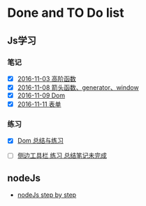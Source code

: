 # Done and TO Do list


## Js学习

### 笔记
+ [x] [2016-11-03 高阶函数](https://github.com/YuanLianDu/YLD-with-Js/blob/master/Js/notes/2016-11-03.md)
+ [x] [2016-11-08 箭头函数、generator、window](https://github.com/YuanLianDu/YLD-with-Js/blob/master/Js/notes/2016-11-08.md)
+ [x] [2016-11-09 Dom](https://github.com/YuanLianDu/YLD-with-Js/blob/master/Js/notes/2016-11-09.md)
+ [x] [2016-11-11 表单](https://github.com/YuanLianDu/YLD-with-Js/blob/master/Js/notes/2016-11-11.md)

### 练习
+ [x]  [Dom 总结与练习](https://github.com/YuanLianDu/YLD-with-Js/blob/master/Js/notes/dom.md)
+ [ ]  [侧边工具栏 练习  总结笔记未完成](https://github.com/YuanLianDu/YLD-with-Js/blob/master/Js/notes/theSlideBar.md)


## nodeJs
+ [nodeJs step by step](https://github.com/YuanLianDu/YLD-with-Js/tree/master/nodeJs)